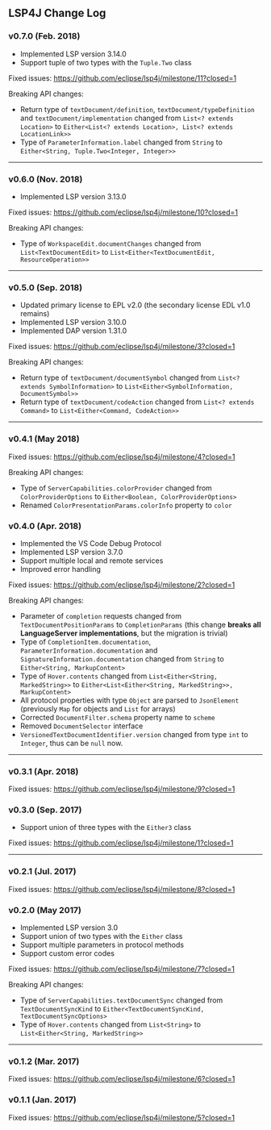 ## LSP4J Change Log

### v0.7.0 (Feb. 2018)

 * Implemented LSP version 3.14.0
 * Support tuple of two types with the `Tuple.Two` class

Fixed issues: https://github.com/eclipse/lsp4j/milestone/11?closed=1

Breaking API changes:
 * Return type of `textDocument/definition`, `textDocument/typeDefinition` and `textDocument/implementation` changed from `List<? extends Location>` to `Either<List<? extends Location>, List<? extends LocationLink>>`
 * Type of `ParameterInformation.label` changed from `String` to `Either<String, Tuple.Two<Integer, Integer>>`

-----

### v0.6.0 (Nov. 2018)

 * Implemented LSP version 3.13.0

Fixed issues: https://github.com/eclipse/lsp4j/milestone/10?closed=1

Breaking API changes:
 * Type of `WorkspaceEdit.documentChanges` changed from `List<TextDocumentEdit>` to `List<Either<TextDocumentEdit, ResourceOperation>>`

-----

### v0.5.0 (Sep. 2018)

 * Updated primary license to EPL v2.0 (the secondary license EDL v1.0 remains)
 * Implemented LSP version 3.10.0
 * Implemented DAP version 1.31.0

Fixed issues: https://github.com/eclipse/lsp4j/milestone/3?closed=1

Breaking API changes:
 * Return type of `textDocument/documentSymbol` changed from `List<? extends SymbolInformation>` to `List<Either<SymbolInformation, DocumentSymbol>>`
 * Return type of `textDocument/codeAction` changed from `List<? extends Command>` to `List<Either<Command, CodeAction>>`

-----

### v0.4.1 (May 2018)

Fixed issues: https://github.com/eclipse/lsp4j/milestone/4?closed=1

Breaking API changes:
 * Type of `ServerCapabilities.colorProvider` changed from `ColorProviderOptions` to `Either<Boolean, ColorProviderOptions>`
 * Renamed `ColorPresentationParams.colorInfo` property to `color`

### v0.4.0 (Apr. 2018)

 * Implemented the VS Code Debug Protocol
 * Implemented LSP version 3.7.0
 * Support multiple local and remote services
 * Improved error handling

Fixed issues: https://github.com/eclipse/lsp4j/milestone/2?closed=1

Breaking API changes:
 * Parameter of `completion` requests changed from `TextDocumentPositionParams` to `CompletionParams` (this change **breaks all LanguageServer implementations**, but the migration is trivial)
 * Type of `CompletionItem.documentation`, `ParameterInformation.documentation` and `SignatureInformation.documentation` changed from `String` to `Either<String, MarkupContent>`
 * Type of `Hover.contents` changed from `List<Either<String, MarkedString>>` to `Either<List<Either<String, MarkedString>>, MarkupContent>`
 * All protocol properties with type `Object` are parsed to `JsonElement` (previously `Map` for objects and `List` for arrays)
 * Corrected `DocumentFilter.schema` property name to `scheme`
 * Removed `DocumentSelector` interface
 * `VersionedTextDocumentIdentifier.version` changed from type `int` to `Integer`, thus can be `null` now.
 
-----

### v0.3.1 (Apr. 2018)

Fixed issues: https://github.com/eclipse/lsp4j/milestone/9?closed=1

### v0.3.0 (Sep. 2017)

 * Support union of three types with the `Either3` class

Fixed issues: https://github.com/eclipse/lsp4j/milestone/1?closed=1

-----

### v0.2.1 (Jul. 2017)

Fixed issues: https://github.com/eclipse/lsp4j/milestone/8?closed=1

### v0.2.0 (May 2017)

 * Implemented LSP version 3.0
 * Support union of two types with the `Either` class
 * Support multiple parameters in protocol methods
 * Support custom error codes

Fixed issues: https://github.com/eclipse/lsp4j/milestone/7?closed=1

Breaking API changes:
 * Type of `ServerCapabilities.textDocumentSync` changed from `TextDocumentSyncKind` to `Either<TextDocumentSyncKind, TextDocumentSyncOptions>`
 * Type of `Hover.contents` changed from `List<String>` to `List<Either<String, MarkedString>>`

-----

### v0.1.2 (Mar. 2017)

Fixed issues: https://github.com/eclipse/lsp4j/milestone/6?closed=1

### v0.1.1 (Jan. 2017)

Fixed issues: https://github.com/eclipse/lsp4j/milestone/5?closed=1
